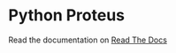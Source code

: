 Python Proteus
==============


Read the documentation on [Read The Docs](http://python-proteus.readthedocs.org/en/latest/)

